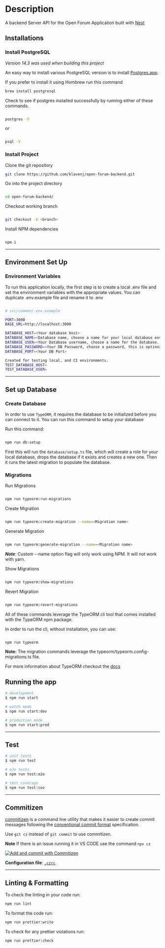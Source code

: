 # Description

A backend Server API for the Open Forum Application built with [Nest](https://github.com/nestjs/nest)

## Installations

### Install PostgreSQL

_Version 14.3 was used when building this project_

An easy way to install various PostgreSQL version is to install [Postgres.app](https://postgresapp.com/).

If you prefer to install it using Hombrew run this command

```sh
brew install postgresql
```

Check to see if postgres installed successfully by running either of these commands.

```sh

postgres -V
```

or

```sh

psql -V
```

### Install Project

Clone the git repository

```bash
git clone https://github.com/klavenj/open-forum-backend.git
```

Go into the project directory

```bash

cd open-forum-backend/
```

Checkout working branch

```bash

git checkout -b <branch>
```

Install NPM dependencies

```bash

npm i
```

---

## Environment Set Up

### Environment Variables

To run this application locally, the first step is to create a local .env file and set the environment variables with the appropriate values. You can duplicate .env.example file and rename it to .env

```bash

# src/common/.env.example

PORT=3000
BASE_URL=http://localhost:3000

DATABASE_HOST=<Your database host>
DATABASE_NAME=<Database name, choose a name for your local database environment, this will be created automatically>
DATABASE_USER=<Your Database username, choose a name for the database. A role will be created automatically based on what you add here>
DATABASE_PASSWORD=<Your DB Password, choose a password, this is optional when creating a role for your local database>
DATABASE_PORT=<Your DB Port>

Created for testing local, and CI environments.
TEST_DATABASE_HOST=
TEST_DATABASE_USER=

```

---

## Set up Database

### Create Database

In order to use `TypeORM`, it requires the database to be initialized before you can connect to it. You can run this command to setup your database

Run this command:

```bash

npm run db:setup
```

First this will run the `database/setup.ts` file, which will create a role for your local database, drops the database if it exists and creates a new one. Then it runs the latest migration to populate the database.

### Migrations

Run Migrations

```bash

npm run typeorm:run-migrations
```

Create Migration

```bash

npm run typeorm:create-migration --name=<Migration name>
```

Generate Migration

```bash

npm run typeorm:generate-migration --name=<Migration name>
```

**_Note_**: Custom --name option flag will only work using NPM. It will not work with yarn.

Show Migrations

```bash

npm run typeorm:show-migrations
```

Revert Migration

```bash

npm run typeorm:revert-migrations
```

All of these commands leverage the TypeORM cli tool that comes installed with the TypeORM npm package.

In order to run the cli, without installation, you can use:

```bash

npm run typeorm
```

**Note:** The migration commands leverage the typeorm/typeorm.config-migrations.ts file.

For more information about TypeORM checkout the [docs](https://typeorm.io/)

## Running the app

```bash
# development
$ npm run start

# watch mode
$ npm run start:dev

# production mode
$ npm run start:prod
```

---

## Test

```bash
# unit tests
$ npm run test

# e2e tests
$ npm run test:e2e

# test coverage
$ npm run test:cov
```

---

## Commitizen

[commitizen](https://github.com/commitizen/cz-cli) is a command line utility that makes it easier to create commit messages following the [conventional commit format](https://conventionalcommits.org) specification.

Use `git cz` instead of `git commit` to use commitizen.

**Note** If there is an issue running it in VS CODE use the command `npx cz`

[![Add and commit with Commitizen](https://github.com/commitizen/cz-cli/raw/master/meta/screenshots/add-commit.png)](https://github.com/commitizen/cz-cli/raw/master/meta/screenshots/add-commit.png)

**Configuration file**: [`.czrc`](./.czrc).

---

## Linting & Formatting

To check the linting in your code run:

```bash
npm run lint
```

To format the code run:

```bash
npm run prettier:write
```

To check for any prettier violations run:

```bash
npm run prettier:check
```
